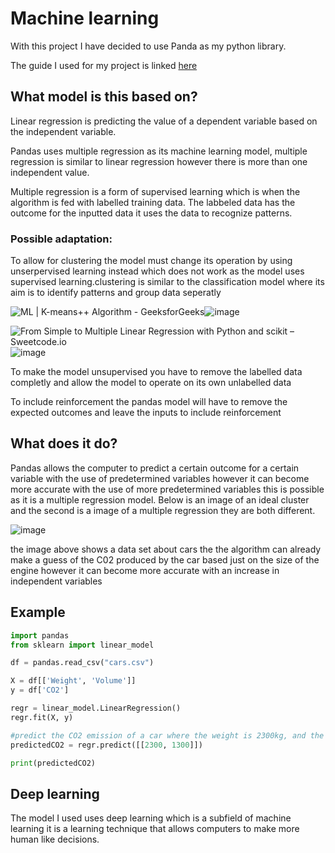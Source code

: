 # Machine learning

With this project I have decided to use Panda as my python library.

The guide I used for my project is linked [here](https://www.w3schools.com/python/python_ml_multiple_regression.asp)

## What model is this based on?

Linear regression is predicting the value of a dependent variable based on the independent variable.

Pandas uses multiple regression as its machine learning model, multiple regression is similar to linear regression however there is more than one independent value.

Multiple regression is a form of supervised learning which is when the algorithm is fed with labelled training data. The labbeled data has the outcome for the inputted data it uses the data to recognize patterns.

### Possible adaptation:

To allow for clustering the model must change its operation by using unserpervised learning instead which does not work as the model uses supervised learning.clustering is similar to the classification model where its aim is to identify patterns and group data seperatly

<img src="https://media.geeksforgeeks.org/wp-content/uploads/20190812011831/Screenshot-2019-08-12-at-1.09.42-AM.png" alt="ML | K-means++ Algorithm - GeeksforGeeks"/>![image](https://user-images.githubusercontent.com/99629727/156688948-7d50ae2c-d780-491c-baad-7ac35e02f45a.png)

<img src="https://sweetcode.io/wp-content/uploads/2019/02/pasted-image-0-1.png" alt="From Simple to Multiple Linear Regression with Python and scikit –  Sweetcode.io"/>![image](https://user-images.githubusercontent.com/99629727/156689098-73fc2d04-4322-41bc-b084-d111fb12356e.png)



To make the model unsupervised you have to remove the labelled data completly and allow the model to operate on its own unlabelled data

To include reinforcement the pandas model will have to remove the expected outcomes and leave the inputs to include reinforcement



## What does it do?

Pandas allows the computer to predict a certain outcome for a certain variable with the use of predetermined variables however it can become more accurate with the use of more predetermined variables this is possible as it is a multiple regression model. Below is an image of an ideal cluster and the second is a image of a multiple regression they are both different.

![image](https://user-images.githubusercontent.com/99629727/156592255-ed217902-34e9-42bc-a210-01f38bd1712d.png)



the image above shows a data set about cars the the algorithm can already make a guess of the C02 produced by the car based just on the size of the engine however it can become more accurate with an increase in independent variables




## Example

```python
import pandas
from sklearn import linear_model

df = pandas.read_csv("cars.csv")

X = df[['Weight', 'Volume']]
y = df['CO2']

regr = linear_model.LinearRegression()
regr.fit(X, y)

#predict the CO2 emission of a car where the weight is 2300kg, and the volume is 1300cm3:
predictedCO2 = regr.predict([[2300, 1300]])

print(predictedCO2)
```


## Deep learning

The model I used uses deep learning which is a subfield of machine learning it is a learning technique that allows computers to make more human like decisions.
